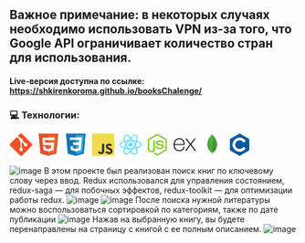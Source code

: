 ## Важное примечание: в некоторых случаях необходимо использовать VPN из-за того, что Google API ограничивает количество стран для использования.
#### Live-версия доступна по ссылке: https://shkirenkoroma.github.io/booksChalenge/

### 💻 Технологии:

<div>
  <img src="https://github.com/devicons/devicon/blob/master/icons/git/git-original.svg" title="git" alt="git" width="40" height="40"/>&nbsp
  <img src="https://github.com/devicons/devicon/blob/master/icons/html5/html5-original.svg" title="html5" alt="html5" width="40" height="40"/>&nbsp
  <img src="https://github.com/devicons/devicon/blob/master/icons/css3/css3-original.svg" title="css" alt="css" width="40" height="40"/>&nbsp
  <img src="https://github.com/devicons/devicon/blob/master/icons/javascript/javascript-original.svg" title="javascript" alt="javascript" width="40" height="40"/>&nbsp
  <img src="https://github.com/devicons/devicon/blob/master/icons/react/react-original.svg" title="reactjs" alt="reactjs" width="40" height="40"/>&nbsp
  <img src="https://github.com/devicons/devicon/blob/master/icons/nodejs/nodejs-original.svg" title="nodejs" alt="nodejs" width="40" height="40"/>&nbsp
  <img src="https://github.com/devicons/devicon/blob/master/icons/express/express-original.svg" title="express" alt="express" width="40" height="40"/>&nbsp
  <img src="https://github.com/devicons/devicon/blob/master/icons/mongodb/mongodb-original.svg" title="mongodb" alt="mongodb" width="40" height="40"/>&nbsp
  <img src="https://github.com/devicons/devicon/blob/master/icons/c/c-plain.svg" title="C" alt="C" width="40" height="40"/>&nbsp;
</div>

![image](https://user-images.githubusercontent.com/61347452/227565619-357daf3b-6053-4b06-a7cf-5063aff95546.png)
В этом проекте был реализован поиск книг по ключевому слову через ввод. Redux использовался для управления состоянием, redux-saga — для побочных эффектов, redux-toolkit — для оптимизации работы redux.
![image](https://user-images.githubusercontent.com/61347452/227565787-f8bb160a-faa0-4f1b-82ed-f6fc2e47075e.png)
![image](https://user-images.githubusercontent.com/61347452/227565943-910509c9-aa6d-4e22-848b-c772d8385c0f.png)
После поиска нужной литературы можно воспользоваться сортировкой по категориям, также по дате публикации
![image](https://user-images.githubusercontent.com/61347452/227567299-f962e577-1cd7-40bd-aa59-27159b16e604.png)
Нажав на выбранную книгу, вы будете перенаправлены на страницу с книгой с ее полным описанием.
![image](https://user-images.githubusercontent.com/61347452/227566356-3b72d90e-e73e-41ea-a6f3-b2b720005caa.png)
